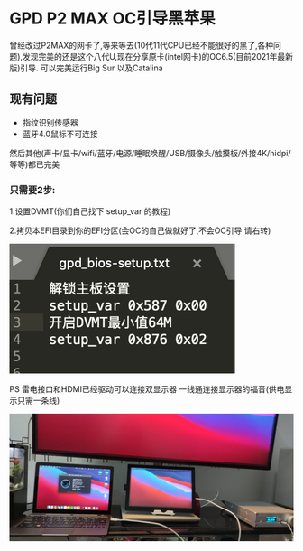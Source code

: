 # GPD P2 MAX OC引导黑苹果

曾经改过P2MAX的网卡了,等来等去(10代11代CPU已经不能很好的黑了,各种问题),发现完美的还是这个八代U,现在分享原卡(intel网卡)的OC6.5(目前2021年最新版)引导. 可以完美运行Big Sur 以及Catalina

## 现有问题

- 指纹识别传感器
- 蓝牙4.0鼠标不可连接

然后其他(声卡/显卡/wifi/蓝牙/电源/睡眠唤醒/USB/摄像头/触摸板/外接4K/hidpi/等等)都已完美


### 只需要2步:

1.设置DVMT(你们自己找下 setup_var 的教程)

2.拷贝本EFI目录到你的EFI分区(会OC的自己做就好了,不会OC引导 请右转)


![DVMT](/DVMT设置.png)






PS 雷电接口和HDMI已经驱动可以连接双显示器 一线通连接显示器的福音(供电显示只需一条线)

![pic](/pic.jpg)





